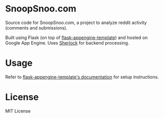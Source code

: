 SnoopSnoo.com
=============
Source code for SnoopSnoo.com, a project to analyze reddit activity (comments and submissions).

Built using Flask (on top of [flask-appengine-template](https://github.com/kamalgill/flask-appengine-template)) and hosted on Google App Engine. Uses [Sherlock](https://github.com/orionmelt/sherlock) for backend processing.

Usage
=====
Refer to [flask-appengine-template's documentation](https://github.com/kamalgill/flask-appengine-template/blob/master/README.md) for setup instructions.

License
=======
MIT License